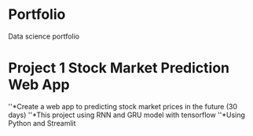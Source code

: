 # Portfolio
Data science portfolio
# Project 1 Stock Market Prediction Web App

''*Create a web app to predicting stock market prices in the future (30 days)
''*This project using RNN and GRU model with tensorflow 
''*Using Python and Streamlit

